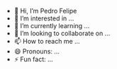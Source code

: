 - 👋 Hi, I’m Pedro Felipe
- 👀 I’m interested in ...
- 🌱 I’m currently learning ...
- 💞️ I’m looking to collaborate on ...
- 📫 How to reach me ...
- 😄 Pronouns: ...
- ⚡ Fun fact: ...

<!---
PedroFel1pe/PedroFel1pe is a ✨ special ✨ repository because its `README.md` (this file) appears on your GitHub profile.
You can click the Preview link to take a look at your changes.
--->
